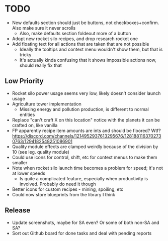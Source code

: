 # TODO

- New defaults section should just be buttons, not checkboxes+confirm. Also make sure it never scrolls
  - Also, make defaults section foldeout more of a button
- Adopt new rocket silo recipes, and drop research rocket one
- Add floating text for all actions that are taken that are not possible
  - Ideally the tooltips and context menu wouldn't show them, but that is tricky
  - It's actually kinda confusing that it shows impossible actions now, should really fix that

## Low Priority

- Rocket silo power usage seems very low, likely doesn't consider launch usage
- Agriculture tower implementation
  - Missing energy and pollution production, is different to normal entities
- Replace "can't craft X on this location" notice with the planets it can be crafted on, like vanilla
- FP apparently recipe item amounts are ints and should be floored? Wtf?
  https://discord.com/channels/1214952937613295676/1281881163702730763/1294182548251086901
- Quality module effects are clamped weirdly because of the division by 10 (see leg. quality module)
- Could use icons for control, shift, etc for context menus to make them smaller
- Note when rocket silo launch time becomes a problem for speed; it's not at lower speeds
  - Is quite a complicated feature, especially when productivity is involved. Probably do need it though
- Better icons for custom recipes - mining, spoiling, etc
- Could now store blueprints from the library I think

## Release

- Update screenshots, maybe for SA even? Or some of both non-SA and SA?
- Sort out Github board for done tasks and deal with pending reports
